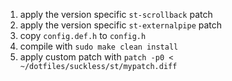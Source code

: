 1. apply the version specific `st-scrollback` patch
2. apply the version specific `st-externalpipe` patch
3. copy `config.def.h` to `config.h`
4. compile with `sudo make clean install`
5. apply custom patch with `patch -p0 < ~/dotfiles/suckless/st/mypatch.diff`
